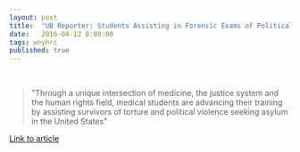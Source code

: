```yaml
---
layout: post
title:  "UB Reporter: Students Assisting in Forensic Exams of Political Asylum Seekers" 
date:   2016-04-12 8:00:00
tags: wnyhrc
published: true
---
```

<br>
<blockquote> 
"Through a unique intersection of medicine, the justice system and the human rights field, medical students are advancing their training by assisting survivors of torture and political violence seeking asylum in the United States"
</blockquote>

<a href="http://medicine.buffalo.edu/news_and_events/news.host.html/content/shared/smbs/news/2016/04/asylum-seekers-clinic-5401.detail.html">Link to article</a>